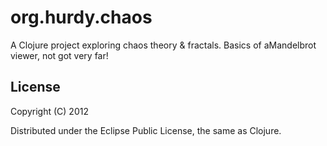 # org.hurdy.chaos

A Clojure project exploring chaos theory & fractals. Basics of  aMandelbrot viewer, not got very far!

## License

Copyright (C) 2012

Distributed under the Eclipse Public License, the same as Clojure.
